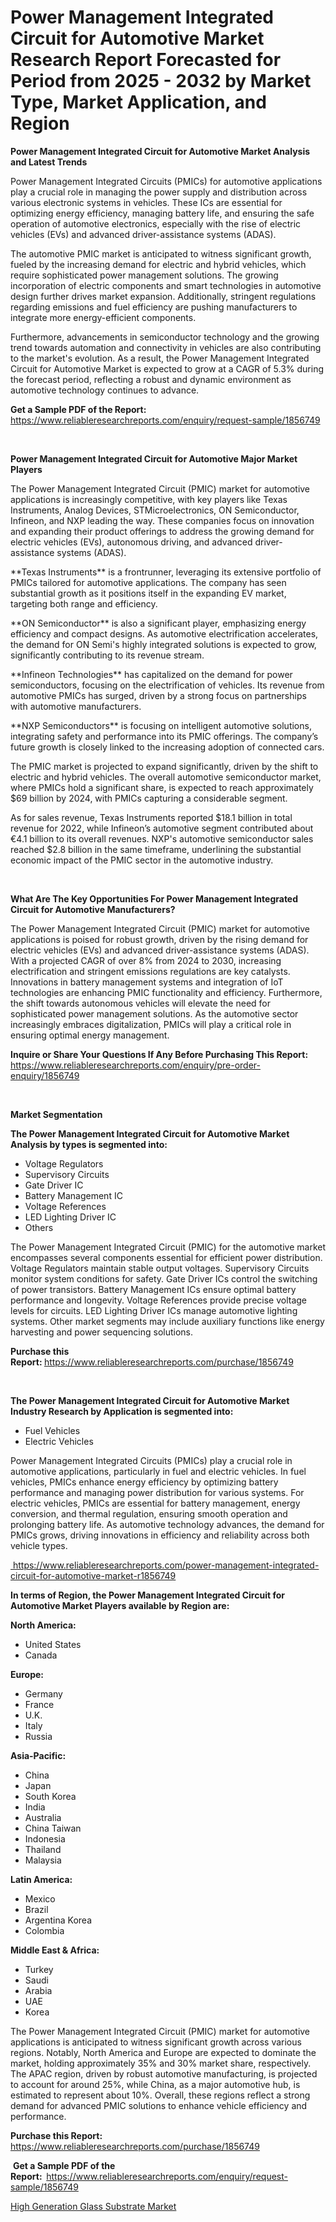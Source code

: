 <p><h1>Power Management Integrated Circuit for Automotive Market Research Report Forecasted for Period from 2025 -  2032 by Market Type, Market Application, and Region</h1></p><p><strong>Power Management Integrated Circuit for Automotive Market Analysis and Latest Trends</strong></p>
<p><p>Power Management Integrated Circuits (PMICs) for automotive applications play a crucial role in managing the power supply and distribution across various electronic systems in vehicles. These ICs are essential for optimizing energy efficiency, managing battery life, and ensuring the safe operation of automotive electronics, especially with the rise of electric vehicles (EVs) and advanced driver-assistance systems (ADAS).</p><p>The automotive PMIC market is anticipated to witness significant growth, fueled by the increasing demand for electric and hybrid vehicles, which require sophisticated power management solutions. The growing incorporation of electric components and smart technologies in automotive design further drives market expansion. Additionally, stringent regulations regarding emissions and fuel efficiency are pushing manufacturers to integrate more energy-efficient components.</p><p>Furthermore, advancements in semiconductor technology and the growing trend towards automation and connectivity in vehicles are also contributing to the market's evolution. As a result, the Power Management Integrated Circuit for Automotive Market is expected to grow at a CAGR of 5.3% during the forecast period, reflecting a robust and dynamic environment as automotive technology continues to advance.</p></p>
<p><strong>Get a Sample PDF of the Report:&nbsp;</strong> <a href="https://www.reliableresearchreports.com/enquiry/request-sample/1856749?utm_campaign=3364&utm_medium=2&utm_source=Github&utm_content=ia&utm_term=27032025&utm_id=power-management-integrated-circuit-for-automotive">https://www.reliableresearchreports.com/enquiry/request-sample/1856749</a></p>
<p>&nbsp;</p>
<p><strong>Power Management Integrated Circuit for Automotive Major Market Players</strong></p>
<p><p>The Power Management Integrated Circuit (PMIC) market for automotive applications is increasingly competitive, with key players like Texas Instruments, Analog Devices, STMicroelectronics, ON Semiconductor, Infineon, and NXP leading the way. These companies focus on innovation and expanding their product offerings to address the growing demand for electric vehicles (EVs), autonomous driving, and advanced driver-assistance systems (ADAS).</p><p>**Texas Instruments** is a frontrunner, leveraging its extensive portfolio of PMICs tailored for automotive applications. The company has seen substantial growth as it positions itself in the expanding EV market, targeting both range and efficiency.</p><p>**ON Semiconductor** is also a significant player, emphasizing energy efficiency and compact designs. As automotive electrification accelerates, the demand for ON Semi's highly integrated solutions is expected to grow, significantly contributing to its revenue stream.</p><p>**Infineon Technologies** has capitalized on the demand for power semiconductors, focusing on the electrification of vehicles. Its revenue from automotive PMICs has surged, driven by a strong focus on partnerships with automotive manufacturers.</p><p>**NXP Semiconductors** is focusing on intelligent automotive solutions, integrating safety and performance into its PMIC offerings. The company’s future growth is closely linked to the increasing adoption of connected cars.</p><p>The PMIC market is projected to expand significantly, driven by the shift to electric and hybrid vehicles. The overall automotive semiconductor market, where PMICs hold a significant share, is expected to reach approximately $69 billion by 2024, with PMICs capturing a considerable segment.</p><p>As for sales revenue, Texas Instruments reported $18.1 billion in total revenue for 2022, while Infineon’s automotive segment contributed about €4.1 billion to its overall revenues. NXP's automotive semiconductor sales reached $2.8 billion in the same timeframe, underlining the substantial economic impact of the PMIC sector in the automotive industry.</p></p>
<p>&nbsp;</p>
<p><strong>What Are The Key Opportunities For Power Management Integrated Circuit for Automotive Manufacturers?</strong></p>
<p><p>The Power Management Integrated Circuit (PMIC) market for automotive applications is poised for robust growth, driven by the rising demand for electric vehicles (EVs) and advanced driver-assistance systems (ADAS). With a projected CAGR of over 8% from 2024 to 2030, increasing electrification and stringent emissions regulations are key catalysts. Innovations in battery management systems and integration of IoT technologies are enhancing PMIC functionality and efficiency. Furthermore, the shift towards autonomous vehicles will elevate the need for sophisticated power management solutions. As the automotive sector increasingly embraces digitalization, PMICs will play a critical role in ensuring optimal energy management.</p></p>
<p><strong>Inquire or Share Your Questions If Any Before Purchasing This Report:</strong> <a href="https://www.reliableresearchreports.com/enquiry/pre-order-enquiry/1856749?utm_campaign=3364&utm_medium=2&utm_source=Github&utm_content=ia&utm_term=27032025&utm_id=power-management-integrated-circuit-for-automotive">https://www.reliableresearchreports.com/enquiry/pre-order-enquiry/1856749</a></p>
<p>&nbsp;</p>
<p><strong>Market Segmentation</strong></p>
<p><strong>The Power Management Integrated Circuit for Automotive Market Analysis by types is segmented into:</strong></p>
<p><ul><li>Voltage Regulators</li><li>Supervisory Circuits</li><li>Gate Driver IC</li><li>Battery Management IC</li><li>Voltage References</li><li>LED Lighting Driver IC</li><li>Others</li></ul></p>
<p><p>The Power Management Integrated Circuit (PMIC) for the automotive market encompasses several components essential for efficient power distribution. Voltage Regulators maintain stable output voltages. Supervisory Circuits monitor system conditions for safety. Gate Driver ICs control the switching of power transistors. Battery Management ICs ensure optimal battery performance and longevity. Voltage References provide precise voltage levels for circuits. LED Lighting Driver ICs manage automotive lighting systems. Other market segments may include auxiliary functions like energy harvesting and power sequencing solutions.</p></p>
<p><strong>Purchase this Report:&nbsp;</strong><a href="https://www.reliableresearchreports.com/purchase/1856749?utm_campaign=3364&utm_medium=2&utm_source=Github&utm_content=ia&utm_term=27032025&utm_id=power-management-integrated-circuit-for-automotive">https://www.reliableresearchreports.com/purchase/1856749</a></p>
<p>&nbsp;</p>
<p><strong>The Power Management Integrated Circuit for Automotive Market Industry Research by Application is segmented into:</strong></p>
<p><ul><li>Fuel Vehicles</li><li>Electric Vehicles</li></ul></p>
<p><p>Power Management Integrated Circuits (PMICs) play a crucial role in automotive applications, particularly in fuel and electric vehicles. In fuel vehicles, PMICs enhance energy efficiency by optimizing battery performance and managing power distribution for various systems. For electric vehicles, PMICs are essential for battery management, energy conversion, and thermal regulation, ensuring smooth operation and prolonging battery life. As automotive technology advances, the demand for PMICs grows, driving innovations in efficiency and reliability across both vehicle types.</p></p>
<p><a href="https://www.reliableresearchreports.com/power-management-integrated-circuit-for-automotive-market-r1856749?utm_campaign=3364&utm_medium=2&utm_source=Github&utm_content=ia&utm_term=27032025&utm_id=power-management-integrated-circuit-for-automotive">&nbsp;https://www.reliableresearchreports.com/power-management-integrated-circuit-for-automotive-market-r1856749</a></p>
<p><strong>In terms of Region, the Power Management Integrated Circuit for Automotive Market Players available by Region are:</strong></p>
<p>
    <p> <strong> North America: </strong>
        <ul>
            <li>United States</li>
            <li>Canada</li>
        </ul>
        </p> 
    <p> <strong> Europe: </strong>
        <ul>
            <li>Germany</li>
            <li>France</li>
            <li>U.K.</li>
            <li>Italy</li>
            <li>Russia</li>
        </ul>
        </p> 
    <p> <strong> Asia-Pacific: </strong>
        <ul>
            <li>China</li>
            <li>Japan</li>
            <li>South Korea</li>
            <li>India</li>
            <li>Australia</li>
            <li>China Taiwan</li>
            <li>Indonesia</li>
            <li>Thailand</li>
            <li>Malaysia</li>
        </ul>
        </p> 
    <p> <strong> Latin America: </strong>
        <ul>
            <li>Mexico</li>
            <li>Brazil</li>
            <li>Argentina Korea</li>
            <li>Colombia</li>
        </ul>
        </p> 
    <p> <strong> Middle East & Africa: </strong>
        <ul>
            <li>Turkey</li>
            <li>Saudi</li>
            <li>Arabia</li>
            <li>UAE</li>
            <li>Korea</li>
        </ul>
    </p>
    </p>
<p><p>The Power Management Integrated Circuit (PMIC) market for automotive applications is anticipated to witness significant growth across various regions. Notably, North America and Europe are expected to dominate the market, holding approximately 35% and 30% market share, respectively. The APAC region, driven by robust automotive manufacturing, is projected to account for around 25%, while China, as a major automotive hub, is estimated to represent about 10%. Overall, these regions reflect a strong demand for advanced PMIC solutions to enhance vehicle efficiency and performance.</p></p>
<p><strong>Purchase this Report: </strong><a href="https://www.reliableresearchreports.com/purchase/1856749?utm_campaign=3364&utm_medium=2&utm_source=Github&utm_content=ia&utm_term=27032025&utm_id=power-management-integrated-circuit-for-automotive">https://www.reliableresearchreports.com/purchase/1856749</a></p>
<p>&nbsp;<strong>Get a Sample PDF of the Report:&nbsp;&nbsp;</strong><a href="https://www.reliableresearchreports.com/enquiry/request-sample/1856749?utm_campaign=3364&utm_medium=2&utm_source=Github&utm_content=ia&utm_term=27032025&utm_id=power-management-integrated-circuit-for-automotive">https://www.reliableresearchreports.com/enquiry/request-sample/1856749</a></p>
<p><strong></strong></p>
<p><p><a href="https://github.com/bedelibekwe58/Market-Research-Report-List-1/blob/main/high-generation-glass-substrate-market.md?utm_campaign=3364&utm_medium=2&utm_source=Github&utm_content=ia&utm_term=27032025&utm_id=power-management-integrated-circuit-for-automotive">High Generation Glass Substrate Market</a></p></p>